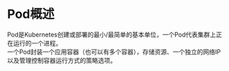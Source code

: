 # Pod概述  
Pod是Kubernetes创建或部署的最小/最简单的基本单位，一个Pod代表集群上正在运行的一个进程。    
一个Pod封装一个应用容器（也可以有多个容器），存储资源、一个独立的网络IP以及管理控制容器运行方式的策略选项。 
